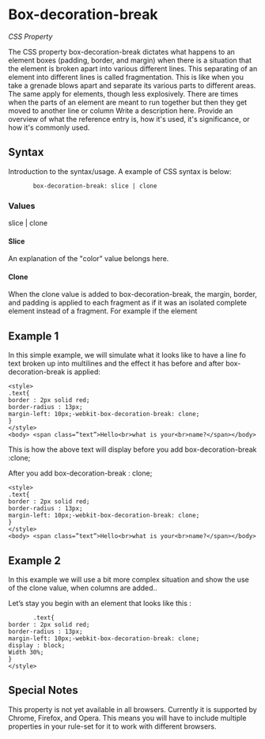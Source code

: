 # Box-decoration-break


*CSS Property*


The CSS property box-decoration-break dictates what happens to an element boxes (padding, border, and margin) when there is a situation that the element is broken apart into various different lines. This separating of an element into different lines is called fragmentation. This is like when you take a grenade blows apart and separate its various parts to different areas. The same apply for elements, though less explosively. There are times when the parts of an element are meant to run together but then they get moved to another line or column 
Write a description here. Provide an overview of what the reference entry is, how it's used, it's significance, or how it's commonly used.




## Syntax


Introduction to the syntax/usage. A example of CSS syntax is below:


```
       box-decoration-break: slice | clone
```


### Values


slice | clone


#### Slice


An explanation of the "color" value belongs here.


#### Clone


When the clone value is added to box-decoration-break, the margin, border, and padding is applied to each fragment as if it was an isolated complete element instead of a fragment. For example if the element 


## Example 1


In this simple example, we will simulate what it looks like to have a line fo text broken up into multilines and the effect it has before and after box-decoration-break is applied:


```
<style>
.text{
border : 2px solid red;
border-radius : 13px;
margin-left: 10px;-webkit-box-decoration-break: clone;
}
</style>
<body> <span class=”text”>Hello<br>what is your<br>name?</span></body>
```
This is how the above text will display before you add box-decoration-break :clone;



After you add box-decoration-break : clone;
```
<style>
.text{
border : 2px solid red;
border-radius : 13px;
margin-left: 10px;-webkit-box-decoration-break: clone;
}
</style>
<body> <span class=”text”>Hello<br>what is your<br>name?</span></body>
```



## Example 2


In this example we will use a bit more complex situation and show the use of the clone value, when columns are added..

Let’s stay you begin with an element that looks like this : 


```
       .text{
border : 2px solid red;
border-radius : 13px;
margin-left: 10px;-webkit-box-decoration-break: clone;
display : block;
Width 30%;
}
</style>
```




## Special Notes


This property is not yet available in all browsers. Currently it is supported by Chrome, Firefox, and Opera. This means you will have to include multiple properties in your rule-set for it to work with different browsers.


